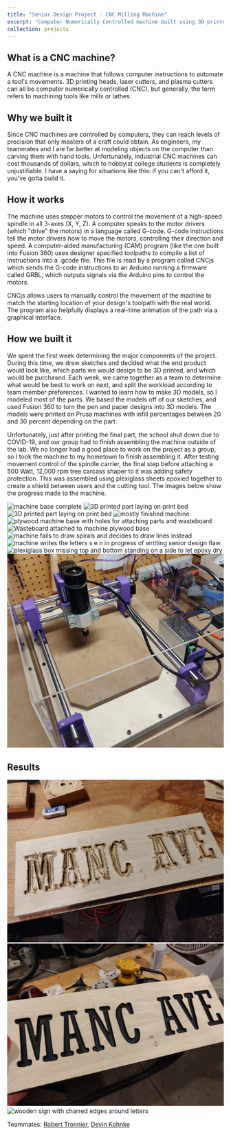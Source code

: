 ```yaml
---
title: "Senior Design Project - CNC Milling Machine"
excerpt: "Computer Numerically Controlled machine built using 3D printed parts that can carve wood and aluminum<br/><img src='/images/cnc-1.jpg' alt='cnc machine'>"
collection: projects
---
```


What is a CNC machine?
------
A CNC machine is a machine that follows computer instructions to automate a tool's movements. 3D printing heads, laser cutters, and plasma cutters can all be computer numerically controlled (CNC), but generally, the term refers to machining tools like mills or lathes.

Why we built it
------
Since CNC machines are controlled by computers, they can reach levels of precision that only masters of a craft could obtain. As engineers, my teammates and I are far better at modeling objects on the computer than carving them with hand tools. Unfortunately, industrial CNC machines can cost thousands of dollars, which to hobbyist college students is completely unjustifiable. I have a saying for situations like this: if you can't afford it, you've gotta build it.

How it works
------
The machine uses stepper motors to control the movement of a high-speed spindle in all 3-axes (X, Y, Z). A computer speaks to the motor drivers (which "drive" the motors) in a language called G-code. G-code instructions tell the motor drivers how to move the motors, controlling their direction and speed. A computer-aided manufacturing (CAM) program (like the one built into Fusion 360) uses designer specified toolpaths to compile a list of instructions into a .gcode file. This file is read by a program called CNCjs which sends the G-code instructions to an Arduino running a firmware called GRBL, which outputs signals via the Arduino pins to control the motors.

CNCjs allows users to manually control the movement of the machine to match the starting location of your design's toolpath with the real world. The program also helpfully displays a real-time animation of the path via a graphical interface.

How we built it
------
We spent the first week determining the major components of the project. During this time, we drew sketches and decided what the end product would look like, which parts we would design to be 3D printed, and which would be purchased. Each week, we came together as a team to determine what would be best to work on next, and split the workload according to team member preferences. I wanted to learn how to make 3D models, so I modeled most of the parts. We based the models off of our sketches, and used Fusion 360 to turn the pen and paper designs into 3D models. The models were printed on Prusa machines with infill percentages between 20 and 30 percent depending on the part. 

Unfortunately, just after printing the final part, the school shut down due to COVID-19, and our group had to finish assembling the machine outside of the lab. We no longer had a good place to work on the project as a group, so I took the machine to my hometown to finish assembling it. After testing movement control of the spindle carrier, the final step before attaching a 500 Watt, 12,000 rpm tree carcass shaper to it was adding safety protection. This was assembled using plexiglass sheets epoxied together to create a shield between users and the cutting tool. The images below show the progress made to the machine.

<img src='/images/base-complete.jpg' alt='machine base complete'>

<img src='/images/side-printed.jpg' alt='3D printed part laying on print bed'>

<img src='/images/spindle-holder-printed.jpg' alt='3D printed part laying on print bed'>

<img src='/images/carrier-complete.jpg' alt='mostly finished machine'>

<img src='/images/t-nuts.jpg' alt='plywood machine base with holes for attaching parts and wasteboard'>

<img src='/images/wasteboard.jpg' alt='Wasteboard attached to machine plywood base'>

<img src='/images/cnc-drawing-test1.jpg' alt='machine fails to draw spirals and decides to draw lines instead'>

<img src='/images/cnc-drawing-test2.jpg' alt='machine writes the letters s e n in progress of writting senior design flaw'>

<img src='/images/protective-shield.jpg' alt='plexiglass box missing top and bottom standing on a side to let epoxy dry'>

<img src='/images/cnc-done.jpg' alt='fully-assembled machine'>


Results
------
<img src='/images/manc-ave1.jpg' alt='sign with wood burrs around letters'>

<img src='/images/manc-ave2.jpg' alt='manc ave sign with letters painted black'>

<img src='/images/manc-ave3.jpg' alt='wooden sign with charred edges around letters'>



Teammates: <a href="https://www.linkedin.com/in/robert-tronnier-2ba4a5172/">Robert Tronnier</a>, <a href="https://www.linkedin.com/in/devin-kohnke-048b6b159/">Devin Kohnke</a>
